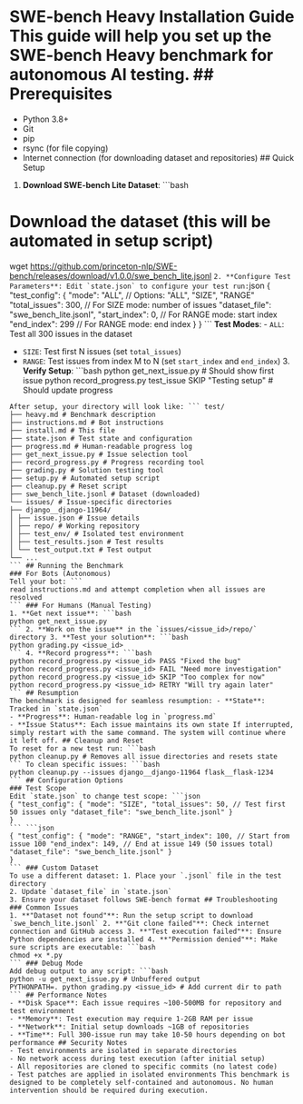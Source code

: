 # SWE-bench Heavy Installation Guide This guide will help you set up the SWE-bench Heavy benchmark for autonomous AI testing. ## Prerequisites
- Python 3.8+
- Git
- pip
- rsync (for file copying)
- Internet connection (for downloading dataset and repositories) ## Quick Setup
1. **Download SWE-bench Lite Dataset**: ```bash
# Download the dataset (this will be automated in setup script)
wget https://github.com/princeton-nlp/SWE-bench/releases/download/v1.0.0/swe_bench_lite.jsonl
``` 2. **Configure Test Parameters**: Edit `state.json` to configure your test run: ```json
{ "test_config": { "mode": "ALL", // Options: "ALL", "SIZE", "RANGE" "total_issues": 300, // For SIZE mode: number of issues "dataset_file": "swe_bench_lite.jsonl", "start_index": 0, // For RANGE mode: start index "end_index": 299 // For RANGE mode: end index }
}
``` **Test Modes**: - `ALL`: Test all 300 issues in the dataset
- `SIZE`: Test first N issues (set `total_issues`)
- `RANGE`: Test issues from index M to N (set `start_index` and `end_index`) 3. **Verify Setup**: ```bash
python get_next_issue.py # Should show first issue
python record_progress.py test_issue SKIP "Testing setup" # Should update progress
``` ## Directory Structure
After setup, your directory will look like: ``` test/
├── heavy.md # Benchmark description
├── instructions.md # Bot instructions
├── install.md # This file
├── state.json # Test state and configuration
├── progress.md # Human-readable progress log
├── get_next_issue.py # Issue selection tool
├── record_progress.py # Progress recording tool
├── grading.py # Solution testing tool
├── setup.py # Automated setup script
├── cleanup.py # Reset script
├── swe_bench_lite.jsonl # Dataset (downloaded)
└── issues/ # Issue-specific directories
├── django__django-11964/
│ ├── issue.json # Issue details
│ ├── repo/ # Working repository
│ ├── test_env/ # Isolated test environment
│ ├── test_results.json # Test results
│ └── test_output.txt # Test output
└── ...
``` ## Running the Benchmark
### For Bots (Autonomous)
Tell your bot: ```
read instructions.md and attempt completion when all issues are resolved
``` ### For Humans (Manual Testing)
1. **Get next issue**: ```bash
python get_next_issue.py
``` 2. **Work on the issue** in the `issues/<issue_id>/repo/` directory 3. **Test your solution**: ```bash
python grading.py <issue_id>
``` 4. **Record progress**: ```bash
python record_progress.py <issue_id> PASS "Fixed the bug"
python record_progress.py <issue_id> FAIL "Need more investigation"
python record_progress.py <issue_id> SKIP "Too complex for now"
python record_progress.py <issue_id> RETRY "Will try again later"
``` ## Resumption
The benchmark is designed for seamless resumption: - **State**: Tracked in `state.json`
- **Progress**: Human-readable log in `progress.md`
- **Issue Status**: Each issue maintains its own state If interrupted, simply restart with the same command. The system will continue where it left off. ## Cleanup and Reset
To reset for a new test run: ```bash
python cleanup.py # Removes all issue directories and resets state
``` To clean specific issues: ```bash
python cleanup.py --issues django__django-11964 flask__flask-1234
``` ## Configuration Options
### Test Scope
Edit `state.json` to change test scope: ```json
{ "test_config": { "mode": "SIZE", "total_issues": 50, // Test first 50 issues only "dataset_file": "swe_bench_lite.jsonl" }
}
``` ```json
{ "test_config": { "mode": "RANGE", "start_index": 100, // Start from issue 100 "end_index": 149, // End at issue 149 (50 issues total) "dataset_file": "swe_bench_lite.jsonl" }
}
``` ### Custom Dataset
To use a different dataset: 1. Place your `.jsonl` file in the test directory
2. Update `dataset_file` in `state.json`
3. Ensure your dataset follows SWE-bench format ## Troubleshooting
### Common Issues
1. **"Dataset not found"**: Run the setup script to download `swe_bench_lite.jsonl` 2. **"Git clone failed"**: Check internet connection and GitHub access 3. **"Test execution failed"**: Ensure Python dependencies are installed 4. **"Permission denied"**: Make sure scripts are executable: ```bash
chmod +x *.py
``` ### Debug Mode
Add debug output to any script: ```bash
python -u get_next_issue.py # Unbuffered output
PYTHONPATH=. python grading.py <issue_id> # Add current dir to path
``` ## Performance Notes
- **Disk Space**: Each issue requires ~100-500MB for repository and test environment
- **Memory**: Test execution may require 1-2GB RAM per issue
- **Network**: Initial setup downloads ~1GB of repositories
- **Time**: Full 300-issue run may take 10-50 hours depending on bot performance ## Security Notes
- Test environments are isolated in separate directories
- No network access during test execution (after initial setup)
- All repositories are cloned to specific commits (no latest code)
- Test patches are applied in isolated environments This benchmark is designed to be completely self-contained and autonomous. No human intervention should be required during execution.
